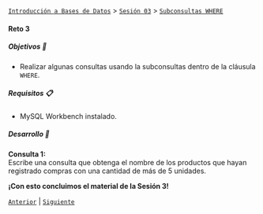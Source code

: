 [`Introducción a Bases de Datos`](../../../README.md) > [`Sesión 03`](../../README.md) > [`Subconsultas WHERE`](../README.md)

#### Reto 3

##### Objetivos 🎯

- Realizar algunas consultas usando la subconsultas dentro de la cláusula `WHERE`.

##### Requisitos 📋

- MySQL Workbench instalado.

##### Desarrollo 🚀

**Consulta 1:**   
Escribe una consulta que obtenga el nombre de los productos que hayan registrado compras con una cantidad de más de 5 unidades. 


**¡Con esto concluimos el material de la Sesión 3!**


[`Anterior`](../ejemplo03/README.md) | [`Siguiente`](../../../sesion04/README.md)
